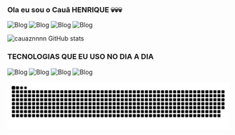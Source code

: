 ###     Ola eu sou o Cauã HENRIQUE 💀💀💀


![ Blog](https://img.shields.io/badge/TikTok-000000?style=for-the-badge&logo=tiktok&logoColor=white)
![Blog](https://img.shields.io/badge/Instagram-E4405F?style=for-the-badge&logo=instagram&logoColor=white)
![Blog](https://img.shields.io/badge/Facebook-1877F2?style=for-the-badge&logo=facebook&logoColor=white)
![Blog](    https://img.shields.io/badge/Discord-7289DA?style=for-the-badge&logo=discord&logoColor=white)

![cauaznnnn GitHub stats](https://github-readme-stats.vercel.app/api?username=cauaznnnn&show_icons=true&theme=gruvbox)

### TECNOLOGIAS QUE EU USO NO DIA A DIA


![ Blog](https://img.shields.io/badge/JavaScript-F7DF1E?style=for-the-badge&logo=javascript&logoColor=black)
![Blog](https://img.shields.io/badge/HTML5-E34F26?style=for-the-badge&logo=html5&logoColor=white)
![Blog](https://img.shields.io/badge/CSS3-1572B6?style=for-the-badge&logo=css3&logoColor=white)
![Blog](https://img.shields.io/badge/MySQL-00000F?style=for-the-badge&logo=mysql&logoColor=white)

<picture align="center">
  <source media="(prefers-color-scheme: dark)" srcset="https://raw.githubusercontent.com/cauaznnnn/cauaznnnn/output/github-contribution-grid-snake-dark.svg">
  <source media="(prefers-color-scheme: light)" srcset="https://raw.githubusercontent.com/cauaznnnn/cauaznnnn/output/github-contribution-grid-snake-dark.svg">
  <img align="center" alt="github contribution grid snake animation" src="https://raw.githubusercontent.com/cauaznnnn/cauaznnnn/output/github-contribution-grid-snake.svg">
</picture>

